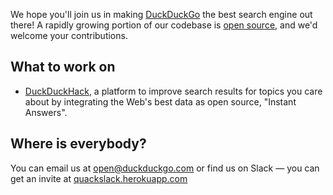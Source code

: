 We hope you'll join us in making [DuckDuckGo](https://duckduckgo.com/) the best search engine out there! A rapidly growing portion of our codebase is [open source](http://github.com/duckduckgo/), and we'd welcome your contributions.

## What to work on

 * [DuckDuckHack](http://duckduckhack.com), a platform to improve search results for topics you care about by integrating the Web's best data as open source, "Instant Answers". 

## Where is everybody?

You can email us at open@duckduckgo.com or find us on Slack &mdash; you can get an invite at [quackslack.herokuapp.com](https://quackslack.herokuapp.com/)